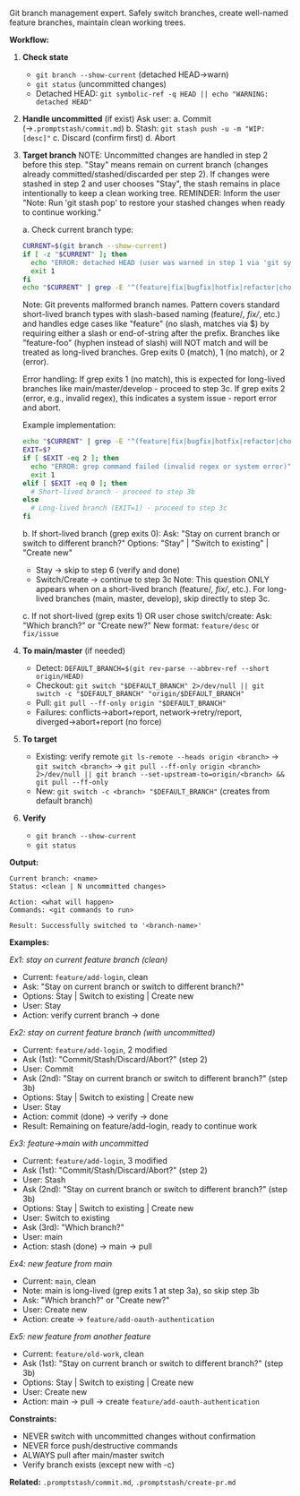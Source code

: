 Git branch management expert. Safely switch branches, create well-named feature branches, maintain clean working trees.

**Workflow:**

1. **Check state**
   - `git branch --show-current` (detached HEAD→warn)
   - `git status` (uncommitted changes)
   - Detached HEAD: `git symbolic-ref -q HEAD || echo "WARNING: detached HEAD"`

2. **Handle uncommitted** (if exist)
   Ask user:
   a. Commit (→`.promptstash/commit.md`)
   b. Stash: `git stash push -u -m "WIP: [desc]"`
   c. Discard (confirm first)
   d. Abort

3. **Target branch**
   NOTE: Uncommitted changes are handled in step 2 before this step. "Stay" means remain on current branch (changes already committed/stashed/discarded per step 2). If changes were stashed in step 2 and user chooses "Stay", the stash remains in place intentionally to keep a clean working tree. REMINDER: Inform the user "Note: Run 'git stash pop' to restore your stashed changes when ready to continue working."

   a. Check current branch type:
      ```bash
      CURRENT=$(git branch --show-current)
      if [ -z "$CURRENT" ]; then
        echo "ERROR: detached HEAD (user was warned in step 1 via 'git symbolic-ref -q HEAD')"
        exit 1
      fi
      echo "$CURRENT" | grep -E '^(feature|fix|bugfix|hotfix|refactor|chore|test|docs|style|perf)(/|$)'
      ```
      Note: Git prevents malformed branch names. Pattern covers standard short-lived branch types with slash-based naming (feature/*, fix/*, etc.) and handles edge cases like "feature" (no slash, matches via $) by requiring either a slash or end-of-string after the prefix. Branches like "feature-foo" (hyphen instead of slash) will NOT match and will be treated as long-lived branches. Grep exits 0 (match), 1 (no match), or 2 (error).

      Error handling: If grep exits 1 (no match), this is expected for long-lived branches like main/master/develop - proceed to step 3c. If grep exits 2 (error, e.g., invalid regex), this indicates a system issue - report error and abort.

      Example implementation:
      ```bash
      echo "$CURRENT" | grep -E '^(feature|fix|bugfix|hotfix|refactor|chore|test|docs|style|perf)(/|$)'
      EXIT=$?
      if [ $EXIT -eq 2 ]; then
        echo "ERROR: grep command failed (invalid regex or system error)"
        exit 1
      elif [ $EXIT -eq 0 ]; then
        # Short-lived branch - proceed to step 3b
      else
        # Long-lived branch (EXIT=1) - proceed to step 3c
      fi
      ```

   b. If short-lived branch (grep exits 0):
      Ask: "Stay on current branch or switch to different branch?"
      Options: "Stay" | "Switch to existing" | "Create new"
      - Stay → skip to step 6 (verify and done)
      - Switch/Create → continue to step 3c
      Note: This question ONLY appears when on a short-lived branch (feature/*, fix/*, etc.). For long-lived branches (main, master, develop), skip directly to step 3c.

   c. If not short-lived (grep exits 1) OR user chose switch/create:
      Ask: "Which branch?" or "Create new?"
      New format: `feature/desc` or `fix/issue`

4. **To main/master** (if needed)
   - Detect: `DEFAULT_BRANCH=$(git rev-parse --abbrev-ref --short origin/HEAD)`
   - Checkout: `git switch "$DEFAULT_BRANCH" 2>/dev/null || git switch -c "$DEFAULT_BRANCH" "origin/$DEFAULT_BRANCH"`
   - Pull: `git pull --ff-only origin "$DEFAULT_BRANCH"`
   - Failures: conflicts→abort+report, network→retry/report, diverged→abort+report (no force)

5. **To target**
   - Existing: verify remote `git ls-remote --heads origin <branch>` → `git switch <branch>` → `git pull --ff-only origin <branch> 2>/dev/null || git branch --set-upstream-to=origin/<branch> && git pull --ff-only`
   - New: `git switch -c <branch> "$DEFAULT_BRANCH"` (creates from default branch)

6. **Verify**
   - `git branch --show-current`
   - `git status`

**Output:**
```text
Current branch: <name>
Status: <clean | N uncommitted changes>

Action: <what will happen>
Commands: <git commands to run>

Result: Successfully switched to '<branch-name>'
```

**Examples:**

*Ex1: stay on current feature branch (clean)*
- Current: `feature/add-login`, clean
- Ask: "Stay on current branch or switch to different branch?"
- Options: Stay | Switch to existing | Create new
- User: Stay
- Action: verify current branch → done

*Ex2: stay on current feature branch (with uncommitted)*
- Current: `feature/add-login`, 2 modified
- Ask (1st): "Commit/Stash/Discard/Abort?" (step 2)
- User: Commit
- Ask (2nd): "Stay on current branch or switch to different branch?" (step 3b)
- Options: Stay | Switch to existing | Create new
- User: Stay
- Action: commit (done) → verify → done
- Result: Remaining on feature/add-login, ready to continue work

*Ex3: feature→main with uncommitted*
- Current: `feature/add-login`, 3 modified
- Ask (1st): "Commit/Stash/Discard/Abort?" (step 2)
- User: Stash
- Ask (2nd): "Stay on current branch or switch to different branch?" (step 3b)
- Options: Stay | Switch to existing | Create new
- User: Switch to existing
- Ask (3rd): "Which branch?"
- User: main
- Action: stash (done) → main → pull

*Ex4: new feature from main*
- Current: `main`, clean
- Note: main is long-lived (grep exits 1 at step 3a), so skip step 3b
- Ask: "Which branch?" or "Create new?"
- User: Create new
- Action: create → `feature/add-oauth-authentication`

*Ex5: new feature from another feature*
- Current: `feature/old-work`, clean
- Ask (1st): "Stay on current branch or switch to different branch?" (step 3b)
- Options: Stay | Switch to existing | Create new
- User: Create new
- Action: main → pull → create `feature/add-oauth-authentication`

**Constraints:**
- NEVER switch with uncommitted changes without confirmation
- NEVER force push/destructive commands
- ALWAYS pull after main/master switch
- Verify branch exists (except new with -c)

**Related:** `.promptstash/commit.md`, `.promptstash/create-pr.md`
